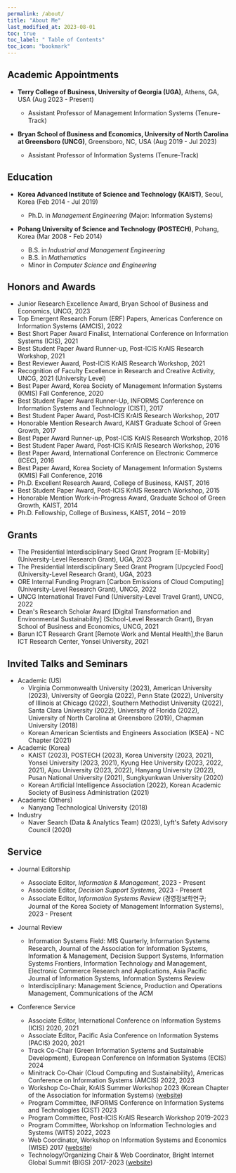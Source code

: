 ```yaml
---
permalink: /about/
title: "About Me"
last_modified_at: 2023-08-01
toc: true
toc_label: " Table of Contents"
toc_icon: "bookmark"
---
```


## Academic Appointments
* **Terry College of Business, University of Georgia (UGA)**, Athens, GA, USA (Aug 2023 - Present)
	* Assistant Professor of Management Information Systems (Tenure-Track)

* **Bryan School of Business and Economics, University of North Carolina at Greensboro (UNCG)**, Greensboro, NC, USA (Aug 2019 - Jul 2023)
	* Assistant Professor of Information Systems (Tenure-Track)


## Education
* **Korea Advanced Institute of Science and Technology (KAIST)**, Seoul, Korea (Feb 2014 - Jul 2019)
	* Ph.D. in *Management Engineering* (Major: Information Systems)

* **Pohang University of Science and Technology (POSTECH)**, Pohang, Korea (Mar 2008 - Feb 2014)
	* B.S. in *Industrial and Management Engineering*
	* B.S. in *Mathematics*
	* Minor in *Computer Science and Engineering*


## Honors and Awards
*	Junior Research Excellence Award, Bryan School of Business and Economics, UNCG, 2023
*	Top Emergent Research Forum (ERF) Papers, Americas Conference on Information Systems (AMCIS), 2022
*	Best Short Paper Award Finalist, International Conference on Information Systems (ICIS), 2021
* Best Student Paper Award Runner-up, Post-ICIS KrAIS Research Workshop, 2021
* Best Reviewer Award, Post-ICIS KrAIS Research Workshop, 2021
* Recognition of Faculty Excellence in Research and Creative Activity, UNCG, 2021 (University Level)
* Best Paper Award, Korea Society of Management Information Systems (KMIS) Fall Conference, 2020
* Best Student Paper Award Runner-Up, INFORMS Conference on Information Systems and Technology (CIST), 2017
* Best Student Paper Award, Post-ICIS KrAIS Research Workshop, 2017
* Honorable Mention Research Award, KAIST Graduate School of Green Growth, 2017
* Best Paper Award Runner-up, Post-ICIS KrAIS Research Workshop, 2016
* Best Student Paper Award, Post-ICIS KrAIS Research Workshop, 2016
* Best Paper Award, International Conference on Electronic Commerce (ICEC), 2016
* Best Paper Award, Korea Society of Management Information Systems (KMIS) Fall Conference, 2016
* Ph.D. Excellent Research Award, College of Business, KAIST, 2016
* Best Student Paper Award, Post-ICIS KrAIS Research Workshop, 2015
* Honorable Mention Work-in-Progress Award, Graduate School of Green Growth, KAIST, 2014
* Ph.D. Fellowship, College of Business, KAIST, 2014 – 2019

## Grants
*	The Presidential Interdisciplinary Seed Grant Program [E-Mobility] (University-Level Research Grant), UGA, 2023
*	The Presidential Interdisciplinary Seed Grant Program [Upcycled Food] (University-Level Research Grant), UGA, 2023
*	ORE Internal Funding Program [Carbon Emissions of Cloud Computing] (University-Level Research Grant), UNCG, 2022
*	UNCG International Travel Fund (University-Level Travel Grant), UNCG, 2022
* Dean's Research Scholar Award [Digital Transformation and Environmental Sustainability] (School-Level Research Grant), Bryan School of Business and Economics, UNCG, 2021
* Barun ICT Research Grant [Remote Work and Mental Health],the Barun ICT Research Center, Yonsei University, 2021

## Invited Talks and Seminars
* Academic (US)
	* Virginia Commonwealth University (2023), American University (2023), University of Georgia (2022), Penn State (2022), University of Illinois at Chicago (2022), Southern Methodist University (2022), Santa Clara University (2022), University of Florida (2022), University of North Carolina at Greensboro (2019), Chapman University (2018)
	* Korean American Scientists and Engineers Association (KSEA) - NC Chapter (2021)
* Academic (Korea)
	* KAIST (2023), POSTECH (2023), Korea University (2023, 2021), Yonsei University (2023, 2021), Kyung Hee University (2023, 2022, 2021), Ajou University (2023, 2022), Hanyang University (2022), Pusan National University (2021), Sungkyunkwan University (2020)
	* Korean Artificial Intelligence Association (2022), Korean Academic Society of Business Administration (2021)
* Academic (Others)
	* Nanyang Technological University (2018)
* Industry
	* Naver Search (Data & Analytics Team) (2023), Lyft's Safety Advisory Council (2020)

## Service
* Journal Editorship
	* Associate Editor, *Information & Management*, 2023 - Present
	* Associate Editor, *Decision Support Systems*, 2023 - Present
	* Associate Editor, *Information Systems Review* (경영정보학연구; Journal of the Korea Society of Management Information Systems), 2023 - Present

* Journal Review
	* Information Systems Field: MIS Quarterly, Information Systems Research, Journal of the Association for Information Systems, Information & Management, Decision Support Systems, Information Systems Frontiers, Information Technology and Management, Electronic Commerce Research and Applications, Asia Pacific Journal of Information Systems, Information Systems Review
	* Interdisciplinary: Management Science, Production and Operations Management, Communications of the ACM

* Conference Service
	* Associate Editor, International Conference on Information Systems (ICIS) 2020, 2021
	* Associate Editor, Pacific Asia Conference on Information Systems (PACIS) 2020, 2021
	* Track Co-Chair (Green Information Systems and Sustainable Development), European Conference on Information Systems (ECIS) 2024
	* Minitrack Co-Chair (Cloud Computing and Sustainability), Americas Conference on Information Systems (AMCIS) 2022, 2023
	* Workshop Co-Chair, KrAIS Summer Workshop 2023 (Korean Chapter of the Association for Information Systems) ([website][1])
	* Program Committee, INFORMS Conference on Information Systems and Technologies (CIST) 2023
	* Program Committee, Post-ICIS KrAIS Research Workshop 2019-2023
	* Program Committee, Workshop on Information Technologies and Systems (WITS) 2022, 2023
	* Web Coordinator, Workshop on Information Systems and Economics (WISE) 2017 ([website][2])
	* Technology/Organizing Chair & Web Coordinator, Bright Internet Global Summit (BIGS) 2017-2023 ([website][3])

[1]: https://sites.google.com/view/krais-summer2023
[2]: https://wiseconf2017.wixsite.com/wise
[3]: http://brightinternet.org
